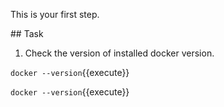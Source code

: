 This is your first step.

## Task

1. Check the version of installed docker version.

`docker --version`{{execute}}

`docker --version`{{execute}}

